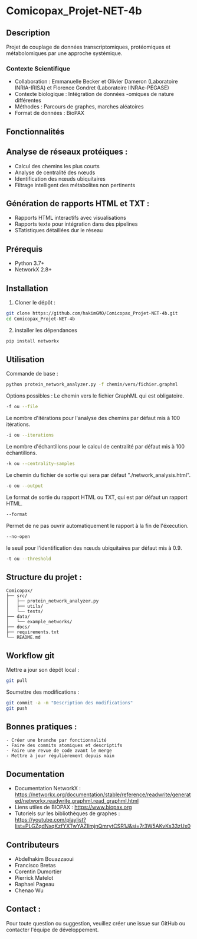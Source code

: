# Comicopax_Projet-NET-4b

## Description
Projet de couplage de données transcriptomiques, protéomiques et métabolomiques par une approche systémique.

### Contexte Scientifique
- Collaboration : Emmanuelle Becker et Olivier Dameron (Laboratoire INRIA-IRISA) et Florence Gondret (Laboratoire IINRAe-PEGASE)
- Contexte biologique : Intégration de données -omiques de nature différentes
- Méthodes : Parcours de graphes, marches aléatoires
- Format de données : BioPAX

## Fonctionnalités
## Analyse de réseaux protéiques :
- Calcul des chemins les plus courts
- Analyse de centralité des nœuds
- Identification des nœuds ubiquitaires
- Filtrage intelligent des métabolites non pertinents
  
## Génération de rapports HTML et TXT :
- Rapports HTML interactifs avec visualisations
- Rapports texte pour intégration dans des pipelines
- STatistiques détaillées dur le réseau

## Prérequis
- Python 3.7+
- NetworkX 2.8+

## Installation
1. Cloner le dépôt :
```bash
git clone https://github.com/hakimGMO/Comicopax_Projet-NET-4b.git
cd Comicopax_Projet-NET-4b
```

2. installer les dépendances
```bash
pip install networkx
```
## Utilisation
Commande de base :
```bash
python protein_network_analyzer.py -f chemin/vers/fichier.graphml
```
Options possibles :
Le chemin vers le fichier GraphML qui est obligatoire.
```bash
-f ou --file
```
Le nombre d'itérations pour l'analyse des chemins par défaut mis à 100 itérations.
```bash
-i ou --iterations 
```
Le nombre d'échantillons pour le calcul de centralité par défaut mis à 100 échantillons.
```bash
-k ou --centrality-samples
```
Le chemin du fichier de sortie qui sera par défaut "./network_analysis.html".
```bash
-o ou --output
```
Le format de sortie du rapport HTML ou TXT, qui est par défaut un rapport HTML.
```bash
--format
```
Permet de ne pas ouvrir automatiquement le rapport à la fin de l'éxecution.
```bash
--no-open
```
le seuil pour l'identification des nœuds ubiquitaires par défaut mis à 0.9.
```bash
-t ou --threshold
```
## Structure du projet :

```
Comicopax/
├── src/
│   ├── protein_network_analyzer.py
│   ├── utils/
│   └── tests/
├── data/
│   └── example_networks/
├── docs/
├── requirements.txt
└── README.md
```

## Workflow git
Mettre a jour son dépôt local :
```bash
git pull
```
Soumettre des modifications :
```bash
git commit -a -m "Description des modifications"
git push
```

## Bonnes pratiques :
```
- Créer une branche par fonctionnalité
- Faire des commits atomiques et descriptifs
- Faire une revue de code avant le merge
- Mettre à jour régulièrement depuis main
```

## Documentation
+ Documentation NetworkX : https://networkx.org/documentation/stable/reference/readwrite/generated/networkx.readwrite.graphml.read_graphml.html
+ Liens utiles de BIOPAX : https://www.biopax.org
+ Tutoriels sur les bibliothèques de graphes : https://youtube.com/playlist?list=PLGZqdNxqKzfYXTwYAZIlmjnQmrytCSR1J&si=7r3W5AKvKs33zUx0

## Contributeurs

+ Abdelhakim Bouazzaoui
+ Francisco Bretas
+ Corentin Dumortier
+ Pierrick Matelot
+ Raphael Pageau
+ Chenao Wu

## Contact :

Pour toute question ou suggestion, veuillez créer une issue sur GitHub ou contacter l'équipe de développement.
